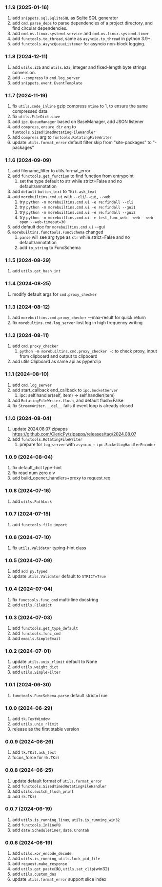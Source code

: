 ### 1.1.9 (2025-01-16)
1. add `snippets.sql.SqliteSQL` as Sqlite SQL generator
2. add `cmd.parse_deps` to parse dependencies of a project directory, and find circular dependencies.
3. add `cmd.os.linux.systemd.service` and `cmd.os.linux.systemd.timer`
4. add `functools.to_thread`, same as `asyncio.to_thread` in python 3.9+.
5. add `functools.AsyncQueueListener` for asyncio non-block logging.

### 1.1.8 (2024-12-11)
1. add `utils.i2b` and `utils.b2i`, integer and fixed-length byte strings conversion.
2. add `--compress` to `cmd.log_server`
3. add `snippets.event.EventTemplate`

### 1.1.7 (2024-11-19)
1. fix `utils.code_inline` gzip compress `mtime` to 1, to ensure the same compressed data
2. fix `utils.FileDict.save`
3. add `ipc.QueueManager` based on BaseManager, add JSON listener
4. add `compress`, `ensure_dir` arg to `funtools.SizedTimedRotatingFileHandler`
5. add `compress` arg to `funtools.RotatingFileWriter`
6. update `utils.format_error` default filter skip from "site-packages" to "-packages"

### 1.1.6 (2024-09-09)
1. add filename_filter to utils.format_error
2. add `functools.get_function` to find function from entrypoint
   1. set the type default to str while strict=False and no default/annotation
3. add `default` `button_text` to `TKit.ask_text`
4. add `morebuiltins.cmd.ui` with `--cli`/`--gui`, `--web`
   1. try `python -m morebuiltins.cmd.ui -e re:findall --cli`
   2. try `python -m morebuiltins.cmd.ui -e re:findall --gui1`
   3. try `python -m morebuiltins.cmd.ui -e re:findall --gui2`
   4. try `python -m morebuiltins.cmd.ui -e test_func_web --web --web-open --web-timeout=30`
5. add default doc for `morebuiltins.cmd.ui` --gui
6. `morebuiltins.functools.FuncSchema` changed
   1. `parse` will see arg type as `str` while strict=False and no default/annotation
   2. add `to_string` to FuncSchema

### 1.1.5 (2024-08-29)
1. add `utils.get_hash_int`

### 1.1.4 (2024-08-25)
1. modify default args for `cmd.proxy_checker`

### 1.1.3 (2024-08-12)
1. add `morebuiltins.cmd.proxy_checker` --max-result for quick return
2. fix `morebultins.cmd.log_server` lost log in high frequency writing

### 1.1.2 (2024-08-11)
1. add `cmd.proxy_checker`
   1. `python -m morebuiltins.cmd.proxy_checker -c` to check proxy, input from clipboard and output to clipboard
2. add utils.Clipboard as same api as pyperclip

### 1.1.1 (2024-08-10)
1. add `cmd.log_server`
2. add start_callback end_callback to `ipc.SocketServer`
   1. ipc: self.handler(self, item) -> self.handler(item)
3. add `RotatingFileWriter.flush`, and default flush=False
4. fix `StreamWriter.__del__` fails if event loop is already closed

### 1.1.0 (2024-08-04)
1. update 2024.08.07 zipapps https://github.com/ClericPy/zipapps/releases/tag/2024.08.07
2. add `functools.RotatingFileWriter`
   1. prepare for `log_server` with `asyncio` + `ipc.SocketLogHandlerEncoder`

### 1.0.9 (2024-08-04)
1. fix default_dict type-hint
2. fix read num zero div
3. add build_opener_handlers+proxy to request.req

### 1.0.8 (2024-07-16)
1. add `utils.PathLock`

### 1.0.7 (2024-07-15)
1. add `functools.file_import`

### 1.0.6 (2024-07-10)
1. fix `utils.Validator` typing-hint class

### 1.0.5 (2024-07-09)
1. add `add py.typed`
2. update `utils.Validator` default to `STRICT=True`

### 1.0.4 (2024-07-04)
1. fix `functools.func_cmd` multi-line docstring
2. add `utils.FileDict`

### 1.0.3 (2024-07-03)
1. add `functools.get_type_default`
2. add `functools.func_cmd`
3. add `emails.SimpleEmail`

### 1.0.2 (2024-07-01)
1. update `utils.unix_rlimit` default to None
2. add `utils.weight_dict`
3. add `utils.SimpleFilter`

### 1.0.1 (2024-06-30)
1. `functools.FuncSchema.parse` default strict=True

### 1.0.0 (2024-06-29)
1. add `tk.TextWindow`
2. add `utils.unix_rlimit`
3. release as the first stable version

### 0.0.9 (2024-06-26)
1. add `tk.TKit.ask_text`
2. focus_force for `tk.TKit`

### 0.0.8 (2024-06-25)
1. update default format of `utils.format_error`
2. add `functools.SizedTimedRotatingFileHandler`
3. add `utils.switch_flush_print`
4. add `tk.TKit`

### 0.0.7 (2024-06-19)
1. add `utils.is_running_linux`, `utils.is_running_win32`
2. add `functools.InlinePB`
3. add `date.ScheduleTimer`, `date.Crontab`

### 0.0.6 (2024-06-19)
1. add `utils.xor_encode_decode`
2. add `utils.is_running`, `utils.lock_pid_file`
3. add `request.make_response`
4. add `utils.get_paste`(tk), `utils.set_clip`(win32)
5. add `utils.custom_dns`
6. update `utils.format_error` support slice index
